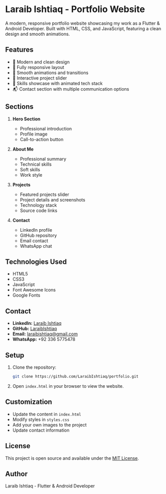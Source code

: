 # Laraib Ishtiaq - Portfolio Website

A modern, responsive portfolio website showcasing my work as a Flutter & Android Developer. Built with HTML, CSS, and JavaScript, featuring a clean design and smooth animations.

## Features

- 🎨 Modern and clean design
- 📱 Fully responsive layout
- 🚀 Smooth animations and transitions
- 🎯 Interactive project slider
- 💼 Skills showcase with animated tech stack
- 📬 Contact section with multiple communication options

## Sections

1. **Hero Section**
   - Professional introduction
   - Profile image
   - Call-to-action button

2. **About Me**
   - Professional summary
   - Technical skills
   - Soft skills
   - Work style

3. **Projects**
   - Featured projects slider
   - Project details and screenshots
   - Technology stack
   - Source code links

4. **Contact**
   - LinkedIn profile
   - GitHub repository
   - Email contact
   - WhatsApp chat

## Technologies Used

- HTML5
- CSS3
- JavaScript
- Font Awesome Icons
- Google Fonts

## Contact

- **LinkedIn:** [Laraib Ishtiaq](https://www.linkedin.com/in/laraib-ishtiaq/)
- **GitHub:** [LaraibIshtiaq](https://github.com/LaraibIshtiaq)
- **Email:** laraibishtiaq@gmail.com
- **WhatsApp:** +92 336 5775478

## Setup

1. Clone the repository:
   ```bash
   git clone https://github.com/LaraibIshtiaq/portfolio.git
   ```

2. Open `index.html` in your browser to view the website.

## Customization

- Update the content in `index.html`
- Modify styles in `styles.css`
- Add your own images to the project
- Update contact information

## License

This project is open source and available under the [MIT License](LICENSE).

## Author

Laraib Ishtiaq - Flutter & Android Developer 
